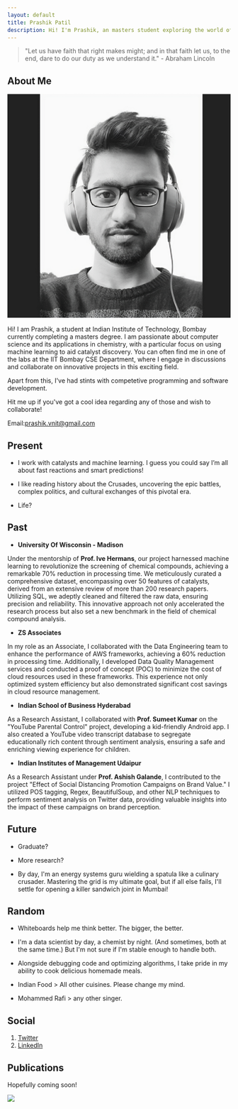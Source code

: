 ```yaml
---
layout: default
title: Prashik Patil
description: Hi! I'm Prashik, an masters student exploring the world of materials and computer science.
---
```


> "Let us have faith that right makes might; and in that faith let us, to the end, dare to do our duty as we understand it." - Abraham Lincoln

## About Me

<img class="profile-picture" src="Prashik22.png">

Hi! I am Prashik, a student at Indian Institute of Technology, Bombay currently completing a masters degree. I am passionate about computer science and its applications in chemistry, with a particular focus on using machine learning to aid catalyst discovery. You can often find me in one of the labs at the IIT Bombay CSE Department, where I engage in discussions and collaborate on innovative projects in this exciting field.


Apart from this, I've had stints with competetive programming and software development.  


Hit me up if you've got a cool idea regarding any of those and wish to collaborate!

Email:[prashik.vnit@gmail.com](mailto:prashik.vnit@gmail.com?subject=Webpage)


## Present

* I work with catalysts and machine learning. I guess you could say I’m all about fast reactions and smart predictions!

* I like reading history about the Crusades, uncovering the epic battles, complex politics, and cultural exchanges of this pivotal era.

* Life?


## Past

* **University Of Wisconsin - Madison**	
	

Under the mentorship of **Prof. Ive Hermans**, our project harnessed machine learning to revolutionize the screening of chemical compounds, achieving a remarkable 70% reduction in processing time. We meticulously curated a comprehensive dataset, encompassing over 50 features of catalysts, derived from an extensive review of more than 200 research papers. Utilizing SQL, we adeptly cleaned and filtered the raw data, ensuring precision and reliability. This innovative approach not only accelerated the research process but also set a new benchmark in the field of chemical compound analysis.


* **ZS Associates**	

In my role as an Associate, I collaborated with the Data Engineering team to enhance the performance of AWS frameworks, achieving a 60% reduction in processing time. Additionally, I developed Data Quality Management services and conducted a proof of concept (POC) to minimize the cost of cloud resources used in these frameworks. This experience not only optimized system efficiency but also demonstrated significant cost savings in cloud resource management.


* **Indian School of Business	Hyderabad**

As a Research Assistant, I collaborated with **Prof. Sumeet Kumar** on the "YouTube Parental Control" project, developing a kid-friendly Android app. I also created a YouTube video transcript database to segregate educationally rich content through sentiment analysis, ensuring a safe and enriching viewing experience for children.


* **Indian Institutes of Management Udaipur**
  
As a Research Assistant under **Prof. Ashish Galande**, I contributed to the project "Effect of Social Distancing Promotion Campaigns on Brand Value." I utilized POS tagging, Regex, BeautifulSoup, and other NLP techniques to perform sentiment analysis on Twitter data, providing valuable insights into the impact of these campaigns on brand perception.



## Future


* Graduate?

* More research?

* By day, I'm an energy systems guru wielding a spatula like a culinary crusader. Mastering the grid is my ultimate goal, but if all else fails, I'll settle for opening a killer sandwich joint in Mumbai!


## Random

* Whiteboards help me think better. The bigger, the better. 

* I'm a data scientist by day, a chemist by night. (And sometimes, both at the same time.) But I'm not sure if I'm stable enough to handle both.
  
* Alongside debugging code and optimizing algorithms, I take pride in my ability to cook delicious homemade meals.

* Indian Food > All other cuisines. Please change my mind. 

* Mohammed Rafi > any other singer.


## Social

1. [Twitter](https://x.com/hotshott_22)
2. [LinkedIn](https://www.linkedin.com/in/prashikpatil/)  


## Publications

Hopefully coming soon!

<img src="https://imgs.xkcd.com/comics/machine_learning_2x.png">



